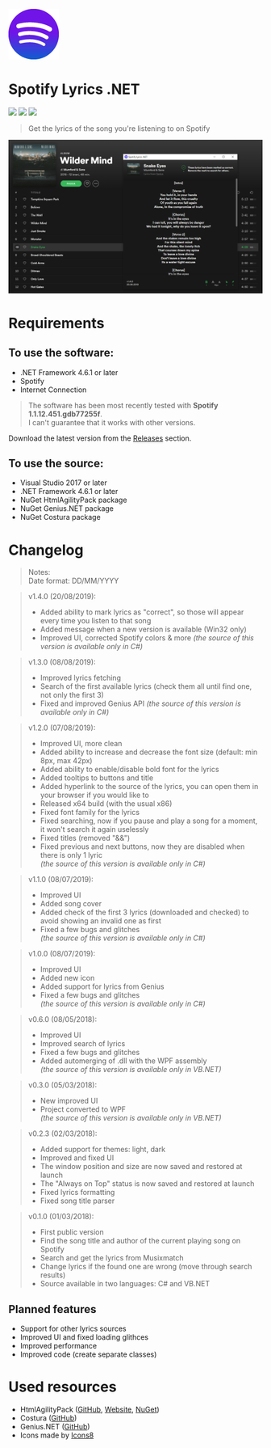 ![](/Screenshots/SpotifyLyricsNET-logo-v1.png)
# Spotify Lyrics .NET
![](https://img.shields.io/badge/build-passing-brightgreen.svg?style=flat) ![](https://img.shields.io/badge/CSharp_source-v1.4.0-blue.svg?style=flat) ![](https://img.shields.io/badge/VB.NET_source-v0.6.0-blue.svg?style=flat)
> Get the lyrics of the song you're listening to on Spotify

![](/Screenshots/SpotifyLyricsNET-v1.4.0.png)

# Requirements
## To use the software:
- .NET Framework 4.6.1 or later
- Spotify
- Internet Connection

> The software has been most recently tested with **Spotify 1.1.12.451.gdb77255f**.<br>I can't guarantee that it works with other versions.

Download the latest version from the [Releases](https://github.com/JakubSteplowski/SpotifyLyricsNET/releases) section.

## To use the source:
- Visual Studio 2017 or later
- .NET Framework 4.6.1 or later
- NuGet HtmlAgilityPack package
- NuGet Genius.NET package
- NuGet Costura package

# Changelog

> Notes:<br>
> Date format: DD/MM/YYYY

>v1.4.0 (20/08/2019):
>- Added ability to mark lyrics as "correct", so those will appear every time you listen to that song
>- Added message when a new version is available (Win32 only)
>- Improved UI, corrected Spotify colors & more
>*(the source of this version is available only in C#)*

>v1.3.0 (08/08/2019):
>- Improved lyrics fetching
>- Search of the first available lyrics (check them all until find one, not only the first 3)
>- Fixed and improved Genius API
>*(the source of this version is available only in C#)*

>v1.2.0 (07/08/2019):
>- Improved UI, more clean
>- Added ability to increase and decrease the font size (default: min 8px, max 42px)
>- Added ability to enable/disable bold font for the lyrics
>- Added tooltips to buttons and title
>- Added hyperlink to the source of the lyrics, you can open them in your browser if you would like to
>- Released x64 build (with the usual x86)
>- Fixed font family for the lyrics
>- Fixed searching, now if you pause and play a song for a moment, it won't search it again uselessly
>- Fixed titles (removed "&&")
>- Fixed previous and next buttons, now they are disabled when there is only 1 lyric<br>
>*(the source of this version is available only in C#)*

>v1.1.0 (08/07/2019):
>- Improved UI
>- Added song cover
>- Added check of the first 3 lyrics (downloaded and checked) to avoid showing an invalid one as first
>- Fixed a few bugs and glitches<br>
>*(the source of this version is available only in C#)*

>v1.0.0 (08/07/2019):
>- Improved UI
>- Added new icon
>- Added support for lyrics from Genius
>- Fixed a few bugs and glitches<br>
>*(the source of this version is available only in C#)*

>v0.6.0 (08/05/2018):
>- Improved UI
>- Improved search of lyrics
>- Fixed a few bugs and glitches
>- Added automerging of .dll with the WPF assembly<br>
>*(the source of this version is available only in VB.NET)*

>v0.3.0 (05/03/2018):
>- New improved UI
>- Project converted to WPF<br>
>*(the source of this version is available only in VB.NET)*

>v0.2.3 (02/03/2018):
>- Added support for themes: light, dark
>- Improved and fixed UI
>- The window position and size are now saved and restored at launch
>- The "Always on Top" status is now saved and restored at launch
>- Fixed lyrics formatting
>- Fixed song title parser

>v0.1.0 (01/03/2018):
>- First public version
>- Find the song title and author of the current playing song on Spotify
>- Search and get the lyrics from Musixmatch
>- Change lyrics if the found one are wrong (move through search results)
>- Source available in two languages: C# and VB.NET

## Planned features
- Support for other lyrics sources
- Improved UI and fixed loading glithces
- Improved performance
- Improved code (create separate classes)

# Used resources

- HtmlAgilityPack ([GitHub](https://github.com/zzzprojects/html-agility-pack), [Website](http://html-agility-pack.net/), [NuGet](https://www.nuget.org/packages/HtmlAgilityPack/))
- Costura ([GitHub](https://github.com/Fody/Costura))
- Genius.NET ([GitHub](https://github.com/prajjwaldimri/Genius.NET))
- Icons made by [Icons8](icons8.com)
